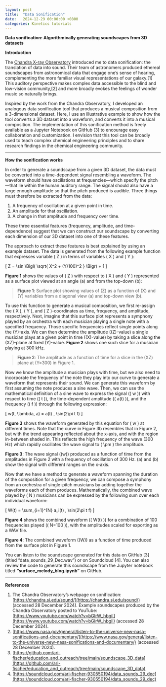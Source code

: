 ```yaml
---
layout: post
title:  "Data Sonification"
date:   2024-12-29 00:00:00 +0800
categories: Kinetics tutorials
---
```


**Data sonification: Algorithmically generating soundscapes from 3D datasets**

**Introduction**

The [Chandra X-ray Observatory](https://chandra.si.edu/sound/) introduced me to data sonification: the translation of data into sound. Their team of astronomers produced ethereal soundscapes from astronomical data that engage one’s sense of hearing, complementing the more familiar visual representations of our galaxy.\[1\] This auditory perspective makes complex data accessible to the blind and low-vision community,\[2\] and more broadly evokes the feelings of wonder music so naturally brings.

Inspired by the work from the Chandra Observatory, I developed an analogous data sonification tool that produces a musical composition from a 3-dimensional dataset. Here, I use an illustrative example to show how the tool converts a 3D dataset into a waveform, and converts it into a musical composition. The implementation of this sonification method is freely available as a Jupyter Notebook on GitHub \[3\] to encourage easy collaboration and customization. I envision that this tool can be broadly used to teach complex chemical engineering principles and to share research findings in the chemical engineering community.

---

**How the sonification works**

In order to generate a soundscape from a given 3D dataset, the data must be converted into a time-dependent signal resembling a waveform. The waveform should have oscillations at frequencies—which specify the pitch—that lie within the human auditory range. The signal should also have a large enough amplitude so that the pitch produced is audible. Three things must therefore be extracted from the data:

1. A frequency of oscillation at a given point in time.  
2. An amplitude for that oscillation.  
3. A change in that amplitude and frequency over time.

These three essential features (frequency, amplitude, and time-dependence) suggest that we can construct our soundscape by converting each dimension of our 3D dataset into one of these features.

The approach to extract these features is best explained by using an example dataset. The data is generated from the following example function that expresses variable \( Z \) in terms of variables \( X \) and \( Y \):

\[
Z = \sin \Bigl( \sqrt{ X^2 + (Y/100)^2 } \Bigr) + 1
\]

**Figure 1** shows the values of \( Z \) with respect to \( X \) and \( Y \) represented as a surface plot viewed at an angle (a) and from the top-down (b):

> **Figure 1**: Surface plot showing values of \(Z\) as a function of \(X\) and \(Y\) variables from a diagonal view (a) and top-down view (b).

To use this function to generate a musical composition, we first re-assign the \( X \), \( Y \), and \( Z \)-coordinates as time, frequency, and amplitude, respectively. Next, imagine that this surface plot represents a symphony played by an orchestra with each musician playing a single note with a specified frequency. Those specific frequencies reflect single points along the \(Y\)-axis. We can then determine the amplitude (\(Z\)-value) a single musician plays at a given point in time (\(X\)-value) by taking a slice along the \(XZ\)-plane at fixed \(Y\)-value. **Figure 2** shows one such slice for a musician playing at 300 kHz.

> **Figure 2**: The amplitude as a function of time for a slice in the \(XZ\) plane at \(Y=300\) in Figure 1.

Now we know the amplitude a musician plays with time, but we also need to incorporate the frequency of the note they play into our curve to generate a waveform that represents their sound. We can generate this waveform by first assuming the note produces a sine wave. Then, we can use the mathematical definition of a sine wave to express the signal (\( w \)) with respect to time (\( t \)), the time-dependent amplitude (\( a(t) \)), and the frequency (\( f \)) through the following expression:

\[
w(t, \lambda, a) = a(t) \, \sin(2\pi t f)
\]

**Figure 3** shows the waveform generated by this equation for \( w \) at different times. Note that the curve in Figure 3b resembles that in Figure 2, but with the trend appearing reflected about the x-axis, and with the region in-between shaded in. This reflects the high frequency of the wave (300 Hz) which rapidly oscillates the wave signal to \( \pm \) the amplitude.

**Figure 3**: The wave signal (\(w\)) produced as a function of time from the amplitudes in Figure 2 with a frequency of oscillation of 300 Hz. (a) and (b) show the signal with different ranges on the x-axis.

Now that we have a method to generate a waveform spanning the duration of the composition for a given frequency, we can compose a symphony from an orchestra of single-pitch musicians by adding together the waveforms each of them produces. Mathematically, the combined wave played by \( N \) musicians can be expressed by the following sum over each individual waveform:

\[
W(t) = \sum_{i=1}^{N} a_i(t) \, \sin(2\pi t f)
\]

**Figure 4** shows the combined waveform (\( W(t) \)) for a combination of 100 frequencies played (\( N=100 \)), with the amplitudes scaled for exporting as a WAV file.

**Figure 4**: The combined waveform (\(W\)) as a function of time produced from the surface plot in Figure 1.

You can listen to the soundscape generated for this data on GitHub \[3\] (titled “data_sounds_29_Dec.wav”) or on Soundcloud \[4\]. You can also review the code to generate this soundscape from the Jupyter notebook titled **“surface_melody_blog.ipynb”** on GitHub.

---

**References**

1. The Chandra Observatory’s webpage on sonification: [https://chandra.si.edu/sound/](https://chandra.si.edu/sound/) (accessed 28 December 2024). Example soundscapes produced by the Chandra Observatory posted to YouTube: [https://www.youtube.com/watch?v=bGIrW_hbgiI](https://www.youtube.com/watch?v=bGIrW_hbgiI) (accessed 28 December 2024).  
2. [https://www.nasa.gov/general/listen-to-the-universe-new-nasa-sonifications-and-documentary/](https://www.nasa.gov/general/listen-to-the-universe-new-nasa-sonifications-and-documentary/) (accessed 28 December 2024).  
3. [https://github.com/ari-fischer/education_and_outreach/tree/main/soundscape_3D_data](https://github.com/ari-fischer/education_and_outreach/tree/main/soundscape_3D_data)  
4. [https://soundcloud.com/ari-fischer-930550194/data_sounds_29_dec](https://soundcloud.com/ari-fischer-930550194/data_sounds_29_dec)  
